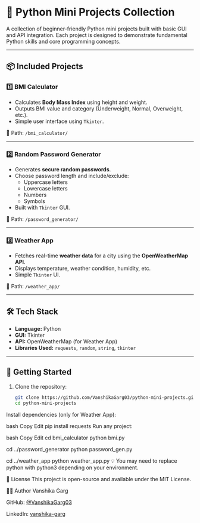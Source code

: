 # 🐍 Python Mini Projects Collection

A collection of beginner-friendly Python mini projects built with basic GUI and API integration. Each project is designed to demonstrate fundamental Python skills and core programming concepts.

---

## 📦 Included Projects

### 1️⃣ BMI Calculator

- Calculates **Body Mass Index** using height and weight.
- Outputs BMI value and category (Underweight, Normal, Overweight, etc.).
- Simple user interface using `Tkinter`.

📁 Path: `/bmi_calculator/`

---

### 2️⃣ Random Password Generator

- Generates **secure random passwords**.
- Choose password length and include/exclude:
  - Uppercase letters
  - Lowercase letters
  - Numbers
  - Symbols
- Built with `Tkinter` GUI.

📁 Path: `/password_generator/`

---

### 3️⃣ Weather App

- Fetches real-time **weather data** for a city using the **OpenWeatherMap API**.
- Displays temperature, weather condition, humidity, etc.
- Simple `Tkinter` UI.

📁 Path: `/weather_app/`

---

## 🛠 Tech Stack

- **Language:** Python
- **GUI:** Tkinter
- **API:** OpenWeatherMap (for Weather App)
- **Libraries Used:** `requests`, `random`, `string`, `tkinter`

---

## 🚀 Getting Started

1. Clone the repository:
   ```bash
   git clone https://github.com/VanshikaGarg03/python-mini-projects.git
   cd python-mini-projects
Install dependencies (only for Weather App):

bash
Copy
Edit
pip install requests
Run any project:

bash
Copy
Edit
cd bmi_calculator
python bmi.py

cd ../password_generator
python password_gen.py

cd ../weather_app
python weather_app.py
💡 You may need to replace python with python3 depending on your environment.

📄 License
This project is open-source and available under the MIT License.

🙋‍♀️ Author
Vanshika Garg

GitHub: [@VanshikaGarg03](https://github.com/VanshikaGarg03)

LinkedIn: [vanshika-garg](https://www.linkedin.com/in/vanshika-garg-2ba83b25a/)
